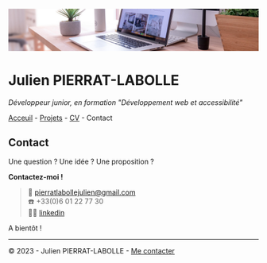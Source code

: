 ![en-tête](img/desk-banner.jpg)

# Julien PIERRAT-LABOLLE

*Développeur junior, en formation "Développement web et accessibilité"*

[Acceuil](acceuil.md) - [Projets](projets.md) -  [CV](cv.md) - Contact

## Contact

Une question ? Une idée ? Une proposition ?

__Contactez-moi !__

> :email: pierratlabollejulien@gmail.com\
:phone: +33(0)6 01 22 77 30\
:man_technologist: [linkedin](https://www.linkedin.com/in/julien-pierrat-labolle-08b976242/?lipi=urn%3Ali%3Apage%3Ad_flagship3_feed%3BB52aWi2WQtC9pgz%2BM2Q61Q%3D%3D)

A bientôt !



---

© 2023 - Julien PIERRAT-LABOLLE - [Me contacter](contact.md)